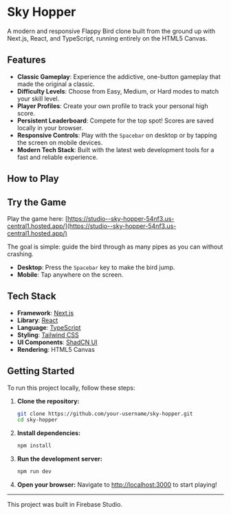 # Sky Hopper

A modern and responsive Flappy Bird clone built from the ground up with Next.js, React, and TypeScript, running entirely on the HTML5 Canvas.

## Features

- **Classic Gameplay**: Experience the addictive, one-button gameplay that made the original a classic.
- **Difficulty Levels**: Choose from Easy, Medium, or Hard modes to match your skill level.
- **Player Profiles**: Create your own profile to track your personal high score.
- **Persistent Leaderboard**: Compete for the top spot! Scores are saved locally in your browser.
- **Responsive Controls**: Play with the `Spacebar` on desktop or by tapping the screen on mobile devices.
- **Modern Tech Stack**: Built with the latest web development tools for a fast and reliable experience.

## How to Play

## Try the Game

Play the game here: [https://studio--sky-hopper-54nf3.us-central1.hosted.app/](https://studio--sky-hopper-54nf3.us-central1.hosted.app/)


The goal is simple: guide the bird through as many pipes as you can without crashing.

- **Desktop**: Press the `Spacebar` key to make the bird jump.
- **Mobile**: Tap anywhere on the screen.

## Tech Stack

- **Framework**: [Next.js](https://nextjs.org/)
- **Library**: [React](https://reactjs.org/)
- **Language**: [TypeScript](https://www.typescriptlang.org/)
- **Styling**: [Tailwind CSS](https://tailwindcss.com/)
- **UI Components**: [ShadCN UI](https://ui.shadcn.com/)
- **Rendering**: HTML5 Canvas

## Getting Started

To run this project locally, follow these steps:

1.  **Clone the repository:**
    ```bash
    git clone https://github.com/your-username/sky-hopper.git
    cd sky-hopper
    ```

2.  **Install dependencies:**
    ```bash
    npm install
    ```

3.  **Run the development server:**
    ```bash
    npm run dev
    ```

4.  **Open your browser:**
    Navigate to [http://localhost:3000](http://localhost:3000) to start playing!

---

This project was built in Firebase Studio.
